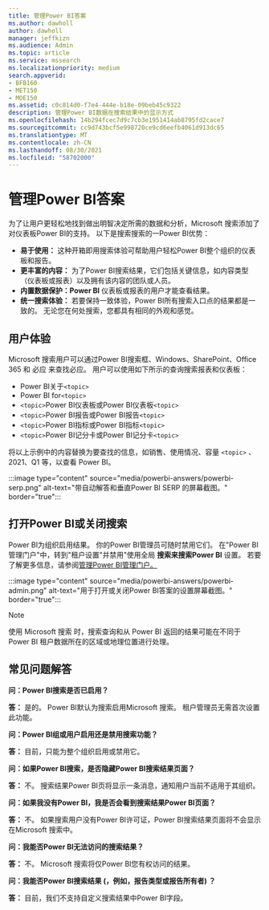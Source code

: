```yaml
---
title: 管理Power BI答案
ms.author: dawholl
author: dawholl
manager: jeffkizn
ms.audience: Admin
ms.topic: article
ms.service: mssearch
ms.localizationpriority: medium
search.appverid:
- BFB160
- MET150
- MOE150
ms.assetid: c0c814d0-f7e4-444e-b18e-09beb45c9322
description: 管理Power BI数据在搜索结果中的显示方式
ms.openlocfilehash: 14b294fcec7d9c7cb3e1951414ab8795fd2cace7
ms.sourcegitcommit: cc9d743bcf5e998720ce9cd6eefb4061d913dc65
ms.translationtype: MT
ms.contentlocale: zh-CN
ms.lasthandoff: 08/30/2021
ms.locfileid: "58702000"
---
```

# <a name="manage-power-bi-answers"></a>管理Power BI答案

为了让用户更轻松地找到做出明智决定所需的数据和分析，Microsoft 搜索添加了对仪表板Power BI的支持。 以下是搜索搜索的一Power BI优势：

* **易于使用：** 这种开箱即用搜索体验可帮助用户轻松Power BI整个组织的仪表板和报告。
* **更丰富的内容：** 为了Power BI搜索结果，它们包括关键信息，如内容类型（仪表板或报表）以及拥有该内容的团队或人员。
* **内置数据保护：Power BI** 仪表板或报表的用户才能查看结果。
* **统一搜索体验：** 若要保持一致体验，Power BI所有搜索入口点的结果都是一致的。 无论您在何处搜索，您都具有相同的外观和感觉。

## <a name="what-users-experience"></a>用户体验

Microsoft 搜索用户可以通过Power BI搜索框、Windows、SharePoint、Office 365 和 必应 来查找必应。 用户可以使用如下所示的查询搜索报表和仪表板：

* Power BI关于`<topic>`
* Power BI for`<topic>`
* `<topic>`Power BI仪表板或Power BI仪表板`<topic>`
* `<topic>`Power BI报告或Power BI报告`<topic>`
* `<topic>`Power BI指标或Power BI指标`<topic>`
* `<topic>`Power BI记分卡或Power BI记分卡`<topic>`

将以上示例中的内容替换为要查找的信息，如销售、使用情况、容量 `<topic>` 、2021、Q1 等，以查看 Power BI。

:::image type="content" source="media/powerbi-answers/powerbi-serp.png" alt-text="带自动解答和垂直Power BI SERP 的屏幕截图。" border="true":::

## <a name="turn-power-bi-search-on-or-off"></a>打开Power BI或关闭搜索

Power BI为组织启用结果。 你的Power BI管理员可随时禁用它们。 在"Power BI管理门户"中，转到"租户设置"并禁用"使用全局 **搜索来搜索Power BI** 设置。 若要了解更多信息，请参阅[管理Power BI管理门户。](/power-bi/admin/service-admin-portal#use-global-search-for-power-bi-preview)

:::image type="content" source="media/powerbi-answers/powerbi-admin.png" alt-text="用于打开或关闭Power BI答案的设置屏幕截图。" border="true":::

> [!NOTE]
> 使用 Microsoft 搜索 时，搜索查询和从 Power BI 返回的结果可能在不同于 Power BI 租户数据所在的区域或地理位置进行处理。

## <a name="frequently-asked-questions"></a>常见问题解答

**问：Power BI搜索是否已启用？**

**答：** 是的。 Power BI默认为搜索启用Microsoft 搜索。 租户管理员无需首次设置此功能。

**问：Power BI组或用户启用还是禁用搜索功能？**

**答：** 目前，只能为整个组织启用或禁用它。

**问：如果Power BI搜索，是否隐藏Power BI搜索结果页面？**

**答：** 不。 搜索结果Power BI页将显示一条消息，通知用户当前不适用于其组织。

**问：如果我没有Power BI，我是否会看到搜索结果Power BI页面？**

**答：** 不。 如果搜索用户没有Power BI许可证，Power BI搜索结果页面将不会显示在Microsoft 搜索中。

**问：我能否Power BI无法访问的搜索结果？**

**答：** 不。 Microsoft 搜索将仅Power BI您有权访问的结果。

**问：我能否Power BI搜索结果 (，例如，报告类型或报告所有者) ？**

**答：** 目前，我们不支持自定义搜索结果中Power BI字段。
